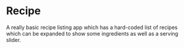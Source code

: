# Recipe

A really basic recipe listing app which has a hard-coded list of recipes which can be expanded to show some ingredients as well as a serving slider.
